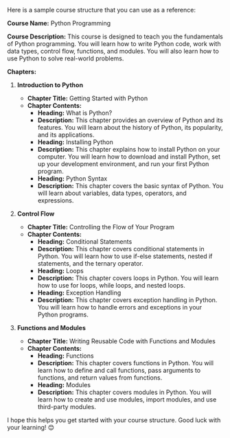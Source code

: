 Here is a sample course structure that you can use as a reference:

**Course Name:** Python Programming

**Course Description:** This course is designed to teach you the fundamentals of Python programming. You will learn how to write Python code, work with data types, control flow, functions, and modules. You will also learn how to use Python to solve real-world problems.

**Chapters:**

1. **Introduction to Python**
    - **Chapter Title:** Getting Started with Python
    - **Chapter Contents:**
        - **Heading:** What is Python?
        - **Description:** This chapter provides an overview of Python and its features. You will learn about the history of Python, its popularity, and its applications.
        - **Heading:** Installing Python
        - **Description:** This chapter explains how to install Python on your computer. You will learn how to download and install Python, set up your development environment, and run your first Python program.
        - **Heading:** Python Syntax
        - **Description:** This chapter covers the basic syntax of Python. You will learn about variables, data types, operators, and expressions.

2. **Control Flow**
    - **Chapter Title:** Controlling the Flow of Your Program
    - **Chapter Contents:**
        - **Heading:** Conditional Statements
        - **Description:** This chapter covers conditional statements in Python. You will learn how to use if-else statements, nested if statements, and the ternary operator.
        - **Heading:** Loops
        - **Description:** This chapter covers loops in Python. You will learn how to use for loops, while loops, and nested loops.
        - **Heading:** Exception Handling
        - **Description:** This chapter covers exception handling in Python. You will learn how to handle errors and exceptions in your Python programs.

3. **Functions and Modules**
    - **Chapter Title:** Writing Reusable Code with Functions and Modules
    - **Chapter Contents:**
        - **Heading:** Functions
        - **Description:** This chapter covers functions in Python. You will learn how to define and call functions, pass arguments to functions, and return values from functions.
        - **Heading:** Modules
        - **Description:** This chapter covers modules in Python. You will learn how to create and use modules, import modules, and use third-party modules.

I hope this helps you get started with your course structure. Good luck with your learning! 😊